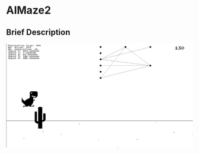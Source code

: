 # AIMaze2

## Brief Description
![ScreenShot Game](https://github.com/BiagioFesta/aimaze2/blob/master/img/screenshotJan19.png)
